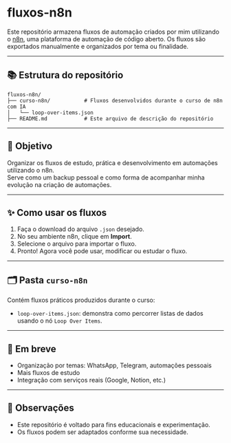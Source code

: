 # fluxos-n8n

Este repositório armazena fluxos de automação criados por mim utilizando o [n8n](https://n8n.io/), uma plataforma de automação de código aberto. Os fluxos são exportados manualmente e organizados por tema ou finalidade.

---

## 📚 Estrutura do repositório

```
fluxos-n8n/
├── curso-n8n/           # Fluxos desenvolvidos durante o curso de n8n com IA
│   └── loop-over-items.json
├── README.md            # Este arquivo de descrição do repositório
```

---

## 🧠 Objetivo

Organizar os fluxos de estudo, prática e desenvolvimento em automações utilizando o n8n.  
Serve como um backup pessoal e como forma de acompanhar minha evolução na criação de automações.

---

## ✨ Como usar os fluxos

1. Faça o download do arquivo `.json` desejado.  
2. No seu ambiente n8n, clique em **Import**.  
3. Selecione o arquivo para importar o fluxo.  
4. Pronto! Agora você pode usar, modificar ou estudar o fluxo.

---

## 🗂️ Pasta `curso-n8n`

Contém fluxos práticos produzidos durante o curso:

- `loop-over-items.json`: demonstra como percorrer listas de dados usando o nó `Loop Over Items`.

---

## 🚧 Em breve

- Organização por temas: WhatsApp, Telegram, automações pessoais  
- Mais fluxos de estudo  
- Integração com serviços reais (Google, Notion, etc.)

---

## 📌 Observações

- Este repositório é voltado para fins educacionais e experimentação.  
- Os fluxos podem ser adaptados conforme sua necessidade.
